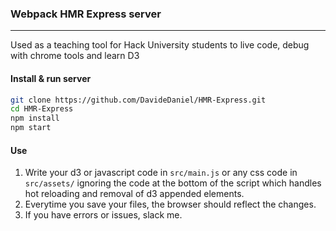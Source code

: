 ### Webpack HMR Express server
---
Used as a teaching tool for Hack University students to live code, debug with chrome tools and learn D3

#### Install & run server

```bash
git clone https://github.com/DavideDaniel/HMR-Express.git
cd HMR-Express
npm install
npm start
```

#### Use

1. Write your d3 or javascript code in `src/main.js` or any css code in `src/assets/` ignoring the code at the bottom of the script which handles hot reloading and removal of d3 appended elements.
2. Everytime you save your files, the browser should reflect the changes.
3. If you have errors or issues, slack me.


